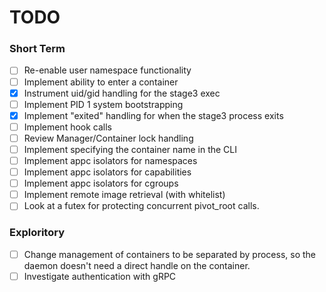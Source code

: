 # TODO

### Short Term

- [ ] Re-enable user namespace functionality
- [ ] Implement ability to enter a container
- [X] Instrument uid/gid handling for the stage3 exec
- [ ] Implement PID 1 system bootstrapping
- [X] Implement "exited" handling for when the stage3 process exits
- [ ] Implement hook calls
- [ ] Review Manager/Container lock handling
- [ ] Implement specifying the container name in the CLI
- [ ] Implement appc isolators for namespaces
- [ ] Implement appc isolators for capabilities
- [ ] Implement appc isolators for cgroups
- [ ] Implement remote image retrieval (with whitelist)
- [ ] Look at a futex for protecting concurrent pivot_root calls.

### Exploritory

- [ ] Change management of containers to be separated by process, so the daemon
  doesn't need a direct handle on the container.
- [ ] Investigate authentication with gRPC

